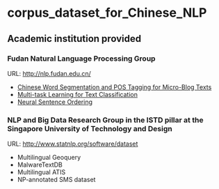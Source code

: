 # corpus_dataset_for_Chinese_NLP
## Academic institution provided
### Fudan Natural Language Processing Group
URL: http://nlp.fudan.edu.cn/
* [Chinese Word Segmentation and POS Tagging for Micro-Blog Texts](http://nlp.fudan.edu.cn/data/)
* [Multi-task Learning for Text Classification](http://nlp.fudan.edu.cn/data/)
* [Neural Sentence Ordering](http://nlp.fudan.edu.cn/data/)

### NLP and Big Data Research Group in the ISTD pillar at the Singapore University of Technology and Design
URL: http://www.statnlp.org/software/dataset
* Multilingual Geoquery
* MalwareTextDB
* Multilingual ATIS
* NP-annotated SMS dataset
